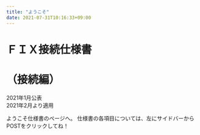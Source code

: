 ```yaml
---
title: "ようこそ"
date: 2021-07-31T10:16:33+09:00
---
```


# ＦＩＸ接続仕様書
# （接続編）

2021年1月公表  
2021年2月より適用


ようこそ仕様書のページへ。
仕様書の各項目については、左にサイドバーからPOSTをクリックしてね！
